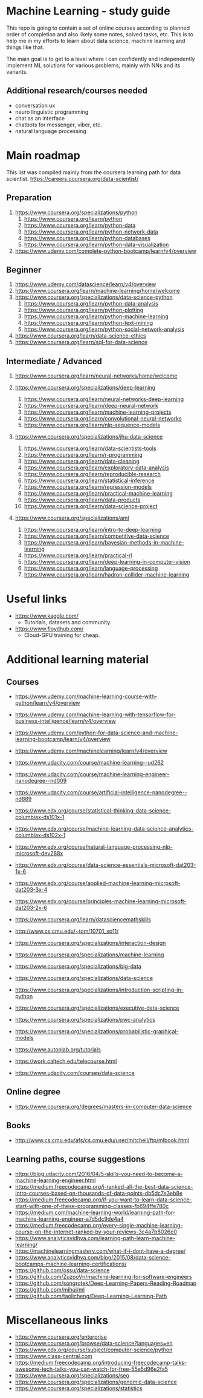 # Machine Learning - study guide
This repo is going to contain a set of online courses according to planned order of completion 
and also likely some notes, solved tasks, etc. This is to help me in my efforts to learn about 
data science, machine learning and things like that.

The main goal is to get to a level where I can confidently and independently implement ML solutions for 
various problems, mainly with NNs and its variants.

## Additional research/courses needed
* conversation ux
* neuro linguistic programming
* chat as an interface
* chatbots for messenger, viber, etc.
* natural language processing

# Main roadmap
This list was compiled mainly from the coursera learning path for data scientist.
https://careers.coursera.org/data-scientist/

## Preparation
1. https://www.coursera.org/specializations/python
    1. https://www.coursera.org/learn/python
    1. https://www.coursera.org/learn/python-data
    1. https://www.coursera.org/learn/python-network-data
    1. https://www.coursera.org/learn/python-databases
    1. https://www.coursera.org/learn/python-data-visualization
1. https://www.udemy.com/complete-python-bootcamp/learn/v4/overview

## Beginner
1. https://www.udemy.com/datascience/learn/v4/overview 
1. https://www.coursera.org/learn/machine-learning/home/welcome
1. https://www.coursera.org/specializations/data-science-python
    1. https://www.coursera.org/learn/python-data-analysis
    1. https://www.coursera.org/learn/python-plotting
    1. https://www.coursera.org/learn/python-machine-learning
    1. https://www.coursera.org/learn/python-text-mining
    1. https://www.coursera.org/learn/python-social-network-analysis
1. https://www.coursera.org/learn/data-science-ethics
1. https://www.coursera.org/learn/sql-for-data-science 

## Intermediate / Advanced   
1. https://www.coursera.org/learn/neural-networks/home/welcome    
1. https://www.coursera.org/specializations/deep-learning
    1. https://www.coursera.org/learn/neural-networks-deep-learning
    1. https://www.coursera.org/learn/deep-neural-network
    1. https://www.coursera.org/learn/machine-learning-projects
    1. https://www.coursera.org/learn/convolutional-neural-networks
    1. https://www.coursera.org/learn/nlp-sequence-models  
    
1. https://www.coursera.org/specializations/jhu-data-science
    1. https://www.coursera.org/learn/data-scientists-tools
    1. https://www.coursera.org/learn/r-programming
    1. https://www.coursera.org/learn/data-cleaning
    1. https://www.coursera.org/learn/exploratory-data-analysis
    1. https://www.coursera.org/learn/reproducible-research
    1. https://www.coursera.org/learn/statistical-inference
    1. https://www.coursera.org/learn/regression-models
    1. https://www.coursera.org/learn/practical-machine-learning
    1. https://www.coursera.org/learn/data-products
    1. https://www.coursera.org/learn/data-science-project
    
1. https://www.coursera.org/specializations/aml    
    1. https://www.coursera.org/learn/intro-to-deep-learning
    1. https://www.coursera.org/learn/competitive-data-science
    1. https://www.coursera.org/learn/bayesian-methods-in-machine-learning
    1. https://www.coursera.org/learn/practical-rl
    1. https://www.coursera.org/learn/deep-learning-in-computer-vision
    1. https://www.coursera.org/learn/language-processing
    1. https://www.coursera.org/learn/hadron-collider-machine-learning

# Useful links
* https://www.kaggle.com/
    * Tutorials, datasets and community.
* https://www.floydhub.com/
    * Cloud-GPU training for cheap.

# Additional learning material 
## Courses
* https://www.udemy.com/machine-learning-course-with-python/learn/v4/overview
* https://www.udemy.com/machine-learning-with-tensorflow-for-business-intelligence/learn/v4/overview
* https://www.udemy.com/python-for-data-science-and-machine-learning-bootcamp/learn/v4/overview
* https://www.udemy.com/machinelearning/learn/v4/overview

* https://www.udacity.com/course/machine-learning--ud262
* https://www.udacity.com/course/machine-learning-engineer-nanodegree--nd009
* https://www.udacity.com/course/artificial-intelligence-nanodegree--nd889 

* https://www.edx.org/course/statistical-thinking-data-science-columbiax-ds101x-1
* https://www.edx.org/course/machine-learning-data-science-analytics-columbiax-ds102x-1
* https://www.edx.org/course/natural-language-processing-nlp-microsoft-dev288x
* https://www.edx.org/course/data-science-essentials-microsoft-dat203-1x-6
* https://www.edx.org/course/applied-machine-learning-microsoft-dat203-3x-4
* https://www.edx.org/course/principles-machine-learning-microsoft-dat203-2x-6

* https://www.coursera.org/learn/datasciencemathskills 
* http://www.cs.cmu.edu/~tom/10701_sp11/ 

* https://www.coursera.org/specializations/interaction-design
* https://www.coursera.org/specializations/machine-learning  
* https://www.coursera.org/specializations/big-data 
* https://www.coursera.org/specializations/data-science 
* https://www.coursera.org/specializations/introduction-scripting-in-python 
* https://www.coursera.org/specializations/executive-data-science 
* https://www.coursera.org/specializations/pwc-analytics 
* https://www.coursera.org/specializations/probabilistic-graphical-models 

* https://www.autonlab.org/tutorials 
* https://work.caltech.edu/telecourse.html 
* https://www.udacity.com/courses/data-science

## Online degree
* https://www.coursera.org/degrees/masters-in-computer-data-science

## Books
* http://www.cs.cmu.edu/afs/cs.cmu.edu/user/mitchell/ftp/mlbook.html

## Learning paths, course suggestions 
* https://blog.udacity.com/2016/04/5-skills-you-need-to-become-a-machine-learning-engineer.html
* https://medium.freecodecamp.org/i-ranked-all-the-best-data-science-intro-courses-based-on-thousands-of-data-points-db5dc7e3eb8e
* https://medium.freecodecamp.org/if-you-want-to-learn-data-science-start-with-one-of-these-programming-classes-fb694ffe780c
* https://medium.com/machine-learning-world/learning-path-for-machine-learning-engineer-a7d5dc9de4a4
* https://medium.freecodecamp.org/every-single-machine-learning-course-on-the-internet-ranked-by-your-reviews-3c4a7b8026c0
* https://www.analyticsvidhya.com/learning-path-learn-machine-learning/
* https://machinelearningmastery.com/what-if-i-dont-have-a-degree/
* https://www.analyticsvidhya.com/blog/2015/08/data-science-bootcamps-machine-learning-certifications/
* https://github.com/ossu/data-science
* https://github.com/ZuzooVn/machine-learning-for-software-engineers
* https://github.com/songrotek/Deep-Learning-Papers-Reading-Roadmap
* https://github.com/mihui/ml
* https://github.com/taolicheng/Deep-Learning-Learning-Path

# Miscellaneous links
* https://www.coursera.org/enterprise
* https://www.coursera.org/browse/data-science?languages=en
* https://www.edx.org/course/subject/computer-science/python 
* https://www.class-central.com 
* https://medium.freecodecamp.org/introducing-freecodecamp-talks-awesome-tech-talks-you-can-watch-for-free-55e5d96e2fa5
* https://www.coursera.org/specializations/seo
* https://www.coursera.org/specializations/genomic-data-science 
* https://www.coursera.org/specializations/statistics

